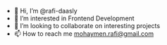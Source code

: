 - 👋 Hi, I’m @rafi-daasly
- 👀 I’m interested in Frontend Development
- 💞️ I’m looking to collaborate on interesting projects
- 📫 How to reach me mohaymen.rafi@gmail.com

<!---
rafi-daasly/rafi-daasly is a ✨ special ✨ repository because its `README.md` (this file) appears on your GitHub profile.
You can click the Preview link to take a look at your changes.
--->
